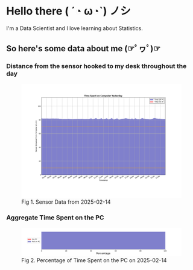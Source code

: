 
# Hello there ( ´◔ ω◔`) ノシ

I'm a Data Scientist and I love learning about Statistics.

## So here's some data about me (☞ﾟヮﾟ)☞


### Distance from the sensor hooked to my desk throughout the day
<figure>
  <picture>
    <source media="(prefers-color-scheme: dark)" srcset="Pi/readme/graphs/lineplot/dark-plot-2025-02-14.png">
    <source media="(prefers-color-scheme: light)" srcset="Pi/readme/graphs/lineplot/light-plot-2025-02-14.png">
    <img alt="Shows a black logo in light color mode and a white one in dark color mode." src="Pi/readme/graphs/lineplot/light-plot-2025-02-14.png">
  </picture>
  <figcaption>Fig 1. Sensor Data from 2025-02-14</figcaption>
</figure>



### Aggregate Time Spent on the PC
<figure>
  <picture>
    <source media="(prefers-color-scheme: dark)" srcset="Pi/readme/graphs/barplot/dark-plot-2025-02-14.png">
    <source media="(prefers-color-scheme: light)" srcset="Pi/readme/graphs/barplot/light-plot-2025-02-14.png">
    <img alt="Shows a black logo in light color mode and a white one in dark color mode." src="Pi/readme/graphs/barplot/light-plot-2025-02-14.png">
  </picture>
  <figcaption>Fig 2. Percentage of Time Spent on the PC on 2025-02-14</figcaption>
</figure>
